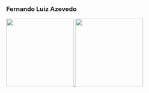### Fernando Luiz Azevedo

<div>
<a href="https://github.com/fernando-azevedo">
<img height="180em" src="https://github-readme-stats.vercel.app/api/top-langs/?username=fernando-azevedo&layout=compact&langs_count=7&theme=dracula"/>
<img height="180em" src="https://github-readme-stats.vercel.app/api?username=fernando-azevedo&show_icons=true&theme=dracula&include_all_commits=true&count_private=true"/>
</div>
